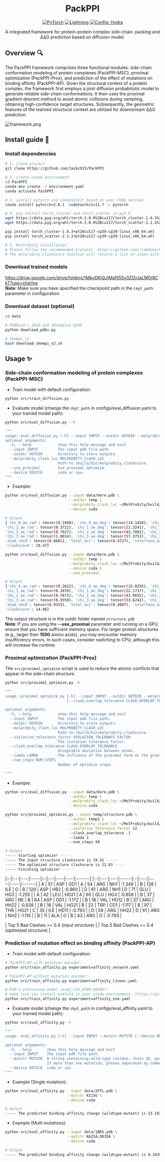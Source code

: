 <div align="center">

# PackPPI
<a href="https://pytorch.org/get-started/locally/"><img alt="PyTorch" src="https://img.shields.io/badge/PyTorch-ee4c2c?logo=pytorch&logoColor=white"></a>
<a href="https://pytorchlightning.ai/"><img alt="Lightning" src="https://img.shields.io/badge/-Lightning-792ee5?logo=pytorchlightning&logoColor=white"></a>
<a href="https://hydra.cc/"><img alt="Config: Hydra" src="https://img.shields.io/badge/Config-Hydra-89b8cd"></a>

A integrated framework for protein-protein complex side-chain packing and <br> 
ΔΔG prediction based on diffusion model.
</div>

## Overview :mag:
The PackPPI framework comprises three functional modules: side-chain conformation modeling of protein complexes (PackPPI-MSC), proximal optimization (PackPPI-Prox), and prediction of the effect of mutations on binding affinity (PackPPI-AP). Given the structural context of a protein complex, the framework first employs a joint diffusion probabilistic model to generate reliable side-chain conformations. It then uses the proximal gradient descent method to avoid atomic collisions during sampling, obtaining high-confidence target structures. Subsequently, the geometric features of the learned structural context are utilized for downstream ΔΔG prediction.

![framework.png](./imgs/Framework.png)


## Install guide :rocket:

### Install dependencies
``` bash
# 1. clone project
git clone https://github.com/Jackz915/PackPPI

# 2. create conda environment
cd PackPPI
conda env create -f environment.yaml
conda activate PackPPI

# 3. install pytorch and cudatoolkit based on your CUDA version
conda install pytorch=2.0.1  cudatoolkit=11.7 -c pytorch

# 4. pip install torch_cluster and torch_scatter in py3.9
wget https://data.pyg.org/whl/torch-2.0.0%2Bcu117/torch_cluster-1.6.3%2Bpt20cu117-cp39-cp39-linux_x86_64.whl
wget https://data.pyg.org/whl/torch-2.0.0%2Bcu117/torch_scatter-2.1.2%2Bpt20cu117-cp39-cp39-linux_x86_64.whl

pip install torch_cluster-1.6.3+pt20cu117-cp39-cp39-linux_x86_64.whl
pip install torch_scatter-2.1.2+pt20cu117-cp39-cp39-linux_x86_64.whl

# 5. MolProbity Installation
# Please follow the recommended protocol: https://github.com/rlabduke/MolProbity
# The molprobity.clashscore function will returns a list of atoms with impossible steric clashes and the clashscore.
```

### Download trained models
https://drive.google.com/drive/folders/1MbvDKjQJIMafll5Sy3ZI2rJaLMOj8CkT?usp=sharing  <br>
**Note**: Make sure you have specified the checkpoint path in the `ckpt_path` parameter in configuration.

### Download dataset (optional)
``` bash
cd data

# PDBbind v.2020 and 3Dcomplex QS40
python download_pdbs.py

# Skempi_v2
bash download_skempi_v2.sh
```


## Usage :sparkles:

### Side-chain conformation modeling of protein complexes (PackPPI-MSC)
- Train model with default configuration:

``` bash
python src/train_diffusion.py
```

- Evaluate model (change the `ckpt_path` in configs/eval_diffusion.yaml to your trained model path):
``` bash
python src/eval_diffusion.py --h

"""
usage: eval_diffusion.py [-h] --input INPUT --outdir OUTDIR --molprobity_clash_loc MOLPROBITY_CLASH_LOC [--use_proximal] [--device DEVICE]
optional arguments:
  -h, --help            show this help message and exit
  --input INPUT         The input pdb file path.
  --outdir OUTDIR       Directory to store outputs.
  --molprobity_clash_loc MOLPROBITY_CLASH_LOC
                        Path to /build/bin/molprobity.clashscore.
  --use_proximal        Use proximal optimize.
  --device DEVICE       cuda or cpu.
"""
```

- Example:
``` bash
python src/eval_diffusion.py --input data/6ere.pdb \
                             --outdir temp \
                             --molprobity_clash_loc ~/MolProbity/build/bin/molprobity.clashscore \
                             --device cuda

# Output
{'chi_0_ae_rad': tensor(0.2468), 'chi_0_ae_deg': tensor(14.1410), 'chi_0_acc': tensor(0.7935),
'chi_1_ae_rad': tensor(0.3722), 'chi_1_ae_deg': tensor(21.3241), 'chi_1_acc': tensor(0.5446),
'chi_2_ae_rad': tensor(0.7627), 'chi_2_ae_deg': tensor(43.7001), 'chi_2_acc': tensor(0.3306),
'chi_3_ae_rad': tensor(1.0014), 'chi_3_ae_deg': tensor(57.3753), 'chi_3_acc': tensor(0.2222),
'atom_rmsd': tensor(0.8681), 'total_acc': tensor(0.4727), 'interface_acc': tensor(0.4035),
'clashscore': 19.47}
```

``` bash
python src/eval_diffusion.py --input data/6ere.pdb \
                             --outdir temp \
                             --molprobity_clash_loc ~/MolProbity/build/bin/molprobity.clashscore \
                             --device cuda \
                             --use_proximal

# Output
{'chi_0_ae_rad': tensor(0.2622), 'chi_0_ae_deg': tensor(15.0255), 'chi_0_acc': tensor(0.8071),
'chi_1_ae_rad': tensor(0.3870), 'chi_1_ae_deg': tensor(22.1737), 'chi_1_acc': tensor(0.5287),
'chi_2_ae_rad': tensor(0.7673), 'chi_2_ae_deg': tensor(43.9655), 'chi_2_acc': tensor(0.3967),
'chi_3_ae_rad': tensor(0.9359), 'chi_3_ae_deg': tensor(53.6242), 'chi_3_acc': tensor(0.2222),
'atom_rmsd': tensor(0.9315), 'total_acc': tensor(0.4887), 'interface_acc': tensor(0.5389),
'clashscore': 14.86}
```

The output structure is in the outdir folder named `structure.pdb` <br>
**Note**: If you are using the **--use_proximal** parameter and running on a GPU, ensure that you have sufficient memory space.
For larger protein structures (e.g., larger than **1500** amino acids), you may encounter memory insufficiency errors.
In such cases, consider switching to CPU, although this will increase the runtime.


### Proximal optimization (PackPPI-Prox)
The `src/proximal_optimize` script is used to reduce the atomic conflicts that appear in the side-chain structure.

``` bash
python src/proximal_optimize.py -h

"""
usage: proximal_optimize.py [-h] --input INPUT --outdir OUTDIR --molprobity_clash_loc MOLPROBITY_CLASH_LOC [--violation_tolerance_factor VIOLATION_TOLERANCE_FACTOR]
                            [--clash_overlap_tolerance CLASH_OVERLAP_TOLERANCE] [--lamda LAMDA] [--num_steps NUM_STEPS]

optional arguments:
  -h, --help            show this help message and exit
  --input INPUT         The input pdb file path.
  --outdir OUTDIR       Directory to store outputs.
  --molprobity_clash_loc MOLPROBITY_CLASH_LOC
                        Path to /build/bin/molprobity.clashscore.
  --violation_tolerance_factor VIOLATION_TOLERANCE_FACTOR
                        The violation tolerance factor.
  --clash_overlap_tolerance CLASH_OVERLAP_TOLERANCE
                        Acceptable deviation between atoms.
  --lamda LAMDA         The influence of the proximal term on the gradient.
  --num_steps NUM_STEPS
                        Number of optimize steps.

"""
```

- Example:
``` bash
python src/eval_diffusion.py --input data/6ere.pdb \
                             --outdir temp \
                             --molprobity_clash_loc ~/MolProbity/build/bin/molprobity.clashscore \
                             --device cuda

python src/proximal_optimize.py --input temp/structure.pdb \
                             --outdir temp1 \
                             --molprobity_clash_loc ~/MolProbity/build/bin/molprobity.clashscore \
                             --violation_tolerance_factor 12
                             --clash_overlap_tolerance .1
                             --lamda 1
                             --num_steps 50

# Output
----- Starting optimize! -----
----- The input structure clashscore is 19.91 -----
----- The optimized structure clashscore is 12.03 -----
----- Finishing optimize! -----
```

|:-:|:--:|:---:|:----:|:-:|:--:|:---:|:---:|:------:|      |:-:|:---:|:---:|:-----:|:-:|:---:|:---:|:----:|:------:|
| A | 51 | ASP | OD1  | A | 54 | ARG | NH1 | :1.349 |      | B | 128 | ILE | O     | B | 129 | ASP | HB2  | :0.960 |
| D | 61 | ARG | NH1  | D | 71 | GLU | HG3 | :1.255 |      | A | 42  | LEU | HD21  | A | 60  | GLU | HG3  | :0.858 |
| B | 37 | ARG | NE   | B | 64 | ASP | OD1 | :1.172 |      | B | 18  | VAL | HG12  | B | 37  | ARG | HH22 | :0.838 |
| B | 18 | VAL | HG21 | B | 22 | TRP | CD1 | :1.117 |      | B | 97  | THR | HG21  | C | 35  | ILE | HD11 | :0.793 |
| D | 58 | ARG | HH22 | D | 61 | ARG | NH2 | :1.115 |      | B | 11  | ALA | O     | B | 43  | ARG | O    | :0.793 |

|      Top 5 Bad Clashes >= 0.4 (input structure)   |      |      Top 5 Bad Clashes >= 0.4 (optimized structure)   |

### Prediction of mutation effect on binding affinity (PackPPI-AP)
- Train model with default configuration:

``` bash
# PackPPI-AP with mutation encoder:
python src/train_affinity.py experiment=affinity_network.yaml

# PackPPI-AP without mutation encoder:
python src/train_affinity.py experiment=affinity_linear.yaml

# ESM-2 pretrained model (esm2_t33_650M_UR50D):
# make sure you install esmfold in your conda environment. (https://github.com/facebookresearch/esm) 
python src/train_affinity.py experiment=affinity_esm.yaml
```

- Evaluate model (change the `ckpt_path` in configs/eval_affinity.yaml to your trained model path):
``` bash
python src/eval_affinity.py -h

"""
usage: eval_affinity.py [-h] --input INPUT --mutstr MUTSTR [--device DEVICE]

optional arguments:
  -h, --help       show this help message and exit
  --input INPUT    The input pdb file path.
  --mutstr MUTSTR  A string containing wild-type residue, chain ID, position, and mutant residue (e.g., "RA47A").
                   If more than one mutation, please separated by commas (e.g., "RA47A,EA48A").
  --device DEVICE  cuda or cpu
"""
```

- Example (Single mutation):
``` bash
python src/eval_affinity.py --input data/2FTL.pdb \
                            --mutstr KI15G \
                            --device cuda

# Output
----- The predicted binding affinity change (wildtype-mutant) is 13.1932 kcal/mol -----
```

- Example (Multi mutations):
``` bash
python src/eval_affinity.py --input data/1BRS.pdb \
                            --mutstr KA25A,DD35A \
                            --device cuda

# Output
----- The predicted binding affinity change (wildtype-mutant) is 8.2439 kcal/mol -----
```








